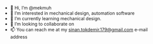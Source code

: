 - 👋 Hi, I’m @mekmuh
- 👀 I’m interested in mechanical design, 
automation software 
- 🌱 I’m currently learning mechanical design.
- 💞️ I’m looking to collaborate on
- 📫 You can reach me at my sinan.tokdemir.179@gmail.com e-mail address

<!---
mekmuh/mekmuh is a ✨ special ✨ repository because its `README.md` (this file) appears on your GitHub profile.
You can click the Preview link to take a look at your changes.
--->
